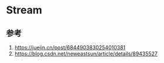 # Stream

## 参考
1. https://juejin.cn/post/6844903830254010381
2. https://blog.csdn.net/neweastsun/article/details/89435527